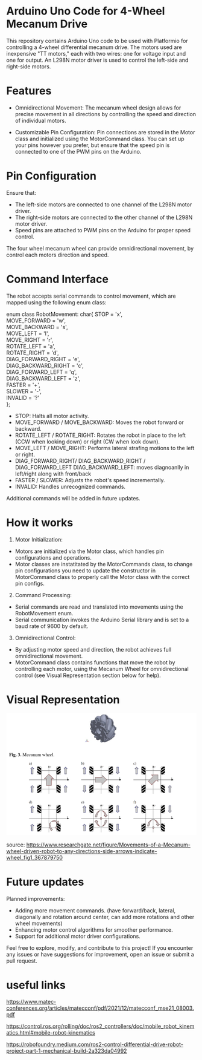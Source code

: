 # Arduino Uno Code for 4-Wheel Mecanum Drive

This repository contains Arduino Uno code to be used with Platformio for controlling a 4-wheel differential mecanum drive. The motors used are inexpensive "TT motors," each with two wires: one for voltage input and one for output. An L298N motor driver is used to control the left-side and right-side motors.

# Features

* Omnidirectional Movement: The mecanum wheel design allows for precise movement in all directions by controlling the speed and direction of individual motors.

* Customizable Pin Configuration: Pin connections are stored in the Motor class and initialized using the MotorCommand class. You can set up your pins however you prefer, but ensure that the speed pin is connected to one of the PWM pins on the Arduino.

# Pin Configuration 

Ensure that:

* The left-side motors are connected to one channel of the L298N motor driver.
* The right-side motors are connected to the other channel of the L298N motor driver.
* Speed pins are attached to PWM pins on the Arduino for proper speed control.

The four wheel mecanum wheel can provide omnidirectional movement, by control each motors direction and speed.

# Command Interface

The robot accepts serial commands to control movement, which are mapped using the following enum class:

enum class RobotMovement: char{
    STOP = 'x',  <br />
    MOVE_FORWARD = 'w',  <br />
    MOVE_BACKWARD = 's', <br />
    MOVE_LEFT = 'l', <br />
    MOVE_RIGHT = 'r', <br />
    ROTATE_LEFT = 'a', <br />
    ROTATE_RIGHT = 'd', <br />
    DIAG_FORWARD_RIGHT = 'e', <br />
    DIAG_BACKWARD_RIGHT = 'c', <br />
    DIAG_FORWARD_LEFT = 'q', <br />
    DIAG_BACKWARD_LEFT = 'z', <br />
    FASTER = '+', <br />
    SLOWER = '-', <br />
    INVALID = '?' <br />
}; <br />

* STOP: Halts all motor activity.
* MOVE_FORWARD / MOVE_BACKWARD: Moves the robot forward or backward.
* ROTATE_LEFT / ROTATE_RIGHT: Rotates the robot in place to the left (CCW when looking down) or right (CW when look down).
* MOVE_LEFT / MOVE_RIGHT: Performs lateral strafing motions to the left or right.
* DIAG_FORWARD_RIGHT/ DIAG_BACKWARD_RIGHT / DIAG_FORWARD_LEFT DIAG_BACKWARD_LEFT: moves diagnoanlly in left/right along with front/back
* FASTER / SLOWER: Adjusts the robot's speed incrementally.
* INVALID: Handles unrecognized commands.

Additional commands will be added in future updates.

# How it works

1. Motor Initialization:
*  Motors are initialized via the Motor class, which handles pin configurations and operations.
* Motor classes are instatitated by the MotorCommands class, to change pin configurations you need to update the constructor in MotorCommand class to properly call the Motor class with the correct pin configs.
2. Command Processing:
* Serial commands are read and translated into movements using the RobotMovement enum.
* Serial communication invokes the Arduino Serial library and is set to a baud rate of 9600 by default.

3. Omnidirectional Control:
* By adjusting motor speed and direction, the robot achieves full omnidirectional movement.
* MotorCommand class contains functions that move the robot by controlling each motor, using the Mecanum Wheel for omnidirectional control (see Visual Representation section below for help).


# Visual Representation

![alt text](README_Images/MecanumWheelDiagram.png)

source: https://www.researchgate.net/figure/Movements-of-a-Mecanum-wheel-driven-robot-to-any-directions-side-arrows-indicate-wheel_fig1_367879750

# Future updates
Planned improvements:

* Adding more movement commands. (have forward/back, lateral, diagonally and rotation around center, can add more rotations and other wheel movements)
* Enhancing motor control algorithms for smoother performance.
* Support for additional motor driver configurations.


Feel free to explore, modify, and contribute to this project! If you encounter any issues or have suggestions for improvement, open an issue or submit a pull request.

# useful links
https://www.matec-conferences.org/articles/matecconf/pdf/2021/12/matecconf_mse21_08003.pdf

https://control.ros.org/rolling/doc/ros2_controllers/doc/mobile_robot_kinematics.html#mobile-robot-kinematics

https://robofoundry.medium.com/ros2-control-differential-drive-robot-project-part-1-mechanical-build-2a323da04992